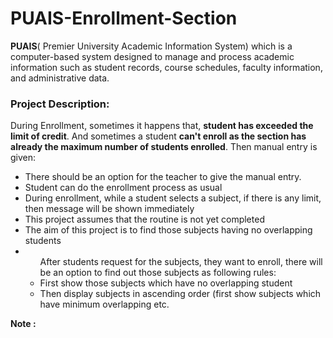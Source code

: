 # PUAIS-Enrollment-Section
<b>PUAIS</b>( Premier University Academic Information System) which is a computer-based system designed to manage and process academic information such as student records, course schedules, faculty information, and administrative data. 


### Project Description: 

During Enrollment, sometimes it happens that, <b>student has exceeded the limit of credit</b>. And sometimes a student <b>can't enroll as the section has already the maximum number of students enrolled</b>. Then manual entry is given:



<ul>
    <li>There should be an option for the teacher to give the manual entry.</li>
    <li>Student can do the enrollment process as usual</li>
    <li>During enrollment, while a student selects a subject, if there is any limit, then message will be shown immediately</li>
    <li>This project assumes that the routine is not yet completed</li>
    <li>The aim of this project is to find those subjects having no overlapping students</li>
    <li><ul>After students request for the subjects, they want to enroll, there will be an option to find out those subjects as following rules:
        <li> First show those subjects which have no overlapping student</li>
        <li>Then display subjects in ascending order (first show subjects which have minimum overlapping etc. </li>
        </ul>
    </li>
</ul>

<b>Note : </b> 

